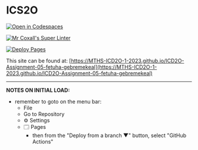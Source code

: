 # ICS2O

[![Open in Codespaces](https://classroom.github.com/assets/launch-codespace-7f7980b617ed060a017424585567c406b6ee15c891e84e1186181d67ecf80aa0.svg)](https://classroom.github.com/open-in-codespaces?assignment_repo_id=15159215)

[![Mr Coxall's Super Linter](https://github.com/MTHS-ICD2O-1-2023/ICD2O-Assignment-05-fetuha-gebremekeal/workflows/Mr%20Coxall's%20Super%20Linter/badge.svg)](https://github.com/MTHS-ICD2O-1-2023/ICD2O-Assignment-05-fetuha-gebremekeal/actions)

[![Deploy Pages](https://github.com/MTHS-ICD2O-1-2023/ICD2O-Assignment-05-fetuha-gebremekeal/workflows/Deploy%20Pages/badge.svg)](https://github.com/MTHS-ICD2O-1-2023/ICD2O-Assignment-05-fetuha-gebremekeal/actions)

This site can be found at: [https://MTHS-ICD2O-1-2023.github.io/ICD2O-Assignment-05-fetuha-gebremekeal](https://MTHS-ICD2O-1-2023.github.io/ICD2O-Assignment-05-fetuha-gebremekeal)

---

**NOTES ON INITIAL LOAD:**
- remember to goto on the menu bar:
  - File
  - Go to Repository
  - ⚙ Settings
  - 🗔 Pages
    - then from the "Deploy from a branch ▼" button, select "GitHub Actions"
